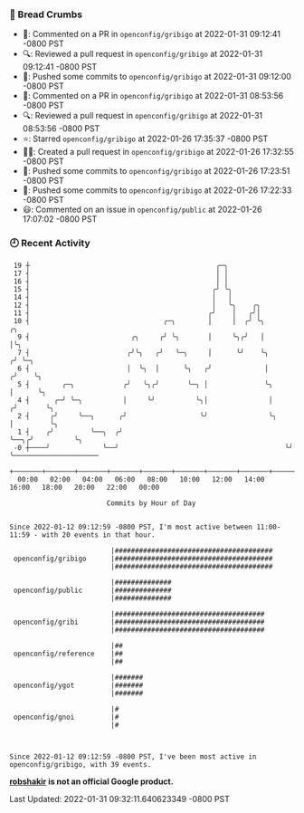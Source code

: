 ### 🍞 Bread Crumbs

 * 💬: Commented on a PR in  `openconfig/gribigo` at 2022-01-31 09:12:41 -0800 PST
 * 🔍: Reviewed a pull request in  `openconfig/gribigo` at 2022-01-31 09:12:41 -0800 PST
 * 🚢: Pushed some commits to `openconfig/gribigo` at 2022-01-31 09:12:00 -0800 PST
 * 💬: Commented on a PR in  `openconfig/gribigo` at 2022-01-31 08:53:56 -0800 PST
 * 🔍: Reviewed a pull request in  `openconfig/gribigo` at 2022-01-31 08:53:56 -0800 PST
 * ⭐️: Starred `openconfig/gribigo` at 2022-01-26 17:35:37 -0800 PST
 * ✍🏼: Created a pull request in `openconfig/gribigo` at 2022-01-26 17:32:55 -0800 PST
 * 🚢: Pushed some commits to `openconfig/gribigo` at 2022-01-26 17:23:51 -0800 PST
 * 🚢: Pushed some commits to `openconfig/gribigo` at 2022-01-26 17:22:33 -0800 PST
 * 😃: Commented on an issue in `openconfig/public` at 2022-01-26 17:07:02 -0800 PST

### 🕘 Recent Activity
```
 19 ┼                                              ╭─╮
 17 ┤                                              │ │
 16 ┤                                              │ │
 15 ┤                                             ╭╯ ╰╮
 14 ┤                                             │   │
 12 ┤                                             │   ╰╮    ╭╮
 11 ┤                                            ╭╯    │   ╭╯│
 10 ┤                                 ╭─╮        │     │  ╭╯ ╰╮          ╭╮
  9 ┤                         ╭╮     ╭╯ ╰╮       │     ╰╮╭╯   │          │╰╮
  7 ┤                        ╭╯╰╮   ╭╯   ╰─╮     │      ╰╯    ╰╮        ╭╯ ╰─╮
  6 ┤                        │  ╰╮  │      ╰╮   ╭╯             │       ╭╯    ╰╮
  5 ┤        ╭─╮            ╭╯   ╰╮╭╯       ╰─╮ │              ╰╮      │      ╰╮
  4 ┤      ╭─╯ ╰─╮          │     ╰╯          ╰╮│               │     ╭╯       ╰╮
  2 ┤     ╭╯     ╰──╮      ╭╯                  ╰╯               ╰╮    │         ╰╮
  1 ┤    ╭╯         ╰──╮  ╭╯                                     ╰──╮╭╯          ╰╮
 -0 ┼────╯             ╰──╯                                         ╰╯            ╰─────────────────────
    +───────+───────+───────+───────+───────+───────+───────+───────+───────+───────+───────+───────+────
  00:00   02:00   04:00   06:00   08:00   10:00   12:00   14:00   16:00   18:00   20:00   22:00   00:00   

						Commits by Hour of Day


Since 2022-01-12 09:12:59 -0800 PST, I'm most active between 11:00-11:59 - with 20 events in that hour.

```



```
                         |#######################################
 openconfig/gribigo      |#######################################
                         |#######################################

                         |##############
 openconfig/public       |##############
                         |##############

                         |#####################################
 openconfig/gribi        |#####################################
                         |#####################################

                         |##
 openconfig/reference    |##
                         |##

                         |#######
 openconfig/ygot         |#######
                         |#######

                         |#
 openconfig/gnoi         |#
                         |#



Since 2022-01-12 09:12:59 -0800 PST, I've been most active in openconfig/gribigo, with 39 events.

```
**[robshakir](mailto:robjs@google.com) is not an official Google product.**  


Last Updated: 2022-01-31 09:32:11.640623349 -0800 PST
